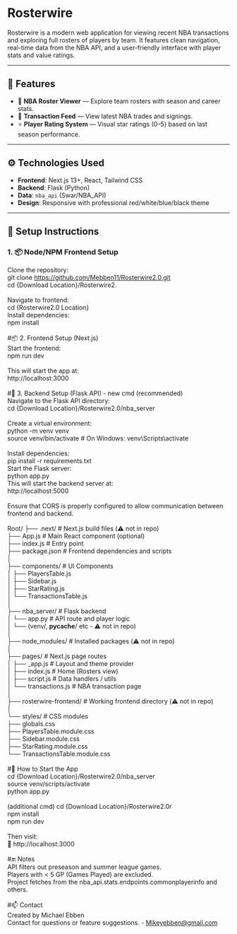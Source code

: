 # Rosterwire

Rosterwire is a modern web application for viewing recent NBA transactions and exploring full rosters of players by team. It features clean navigation, real-time data from the NBA API, and a user-friendly interface with player stats and value ratings.

---

## 🌟 Features

- 🏀 **NBA Roster Viewer** — Explore team rosters with season and career stats.
- 🔄 **Transaction Feed** — View latest NBA trades and signings.
- ⭐ **Player Rating System** — Visual star ratings (0–5) based on last season performance.
---

## ⚙️ Technologies Used

- **Frontend**: Next.js 13+, React, Tailwind CSS
- **Backend**: Flask (Python)
- **Data**: `nba_api` (Swar/NBA_API)
- **Design**: Responsive with professional red/white/blue/black theme

---

## 🧰 Setup Instructions

### 1. 📦 Node/NPM Frontend Setup
Clone the repository:<br>
git clone https://github.com/Mebben11/Rosterwire2.0.git<br>
cd {Download Location}/Rosterwire2.<br>
<br>
Navigate to frontend:<br>
cd {Rosterwire2.0 Location}
<br>
Install dependencies:<br>
npm install<br>
<br>
#📦 2. Frontend Setup (Next.js)<br>
Start the frontend:<br>
npm run dev<br>
<br>
This will start the app at:<br>
http://localhost:3000<br>
<br>
#🐍 3. Backend Setup (Flask API) - new cmd (recommended)<br>
Navigate to the Flask API directory:<br>
cd {Download Location}/Rosterwire2.0/nba_server<br>
<br>
Create a virtual environment:<br>
python -m venv venv<br>
source venv/bin/activate  # On Windows: venv\Scripts\activate<br>
<br>
Install dependencies:<br>
pip install -r requirements.txt<br>
Start the Flask server:<br>
python app.py<br>
This will start the backend server at:<br>
http://localhost:5000<br>
<br>
Ensure that CORS is properly configured to allow communication between frontend and backend.<br>
<br>
Root/
├── .next/                        # Next.js build files (⚠️ not in repo)<br>
├── App.js                        # Main React component (optional)<br>
├── index.js                      # Entry point<br>
├── package.json                  # Frontend dependencies and scripts<br>
│<br>
├── components/                   # UI Components<br>
│   ├── PlayersTable.js<br>
│   ├── Sidebar.js<br>
│   ├── StarRating.js<br>
│   └── TransactionsTable.js<br>
│<br>
├── nba_server/                   # Flask backend<br>
│   └── app.py                    # API route and player logic<br>
│   └── (venv/, __pycache__/ etc - ⚠️ not in repo)<br>
│<br>
├── node_modules/                 # Installed packages (⚠️ not in repo)<br>
│<br>
├── pages/                        # Next.js page routes<br>
│   ├── _app.js                   # Layout and theme provider<br>
│   ├── index.js                  # Home (Rosters view)<br>
│   ├── script.js                 # Data handlers / utils<br>
│   └── transactions.js          # NBA transaction page<br>
│<br>
├── rosterwire-frontend/         # Working frontend directory (⚠️ not in repo)<br>
│<br>
└── styles/                       # CSS modules<br>
    ├── globals.css<br>
    ├── PlayersTable.module.css<br>
    ├── Sidebar.module.css<br>
    ├── StarRating.module.css<br>
    └── TransactionsTable.module.css<br>
<br>
#🚀 How to Start the App<br>
cd {Download Location}/Rosterwire2.0/nba_server<br>
source venv/scripts/activate<br>
python app.py<br>
<br>
(additional cmd) cd {Download Location}/Rosterwire2.0r<br>
npm install<br>
npm run dev<br>
<br>
Then visit:<br>
📍 http://localhost:3000<br>
<br>
#🔚 Notes<br>
API filters out preseason and summer league games.<br>
Players with < 5 GP (Games Played) are excluded.<br>
Project fetches from the nba_api.stats.endpoints.commonplayerinfo and others.<br>
<br>
#📫 Contact<br>
Created by Michael Ebben<br>
Contact for questions or feature suggestions. - Mikeyebben@gmail.com<br>
